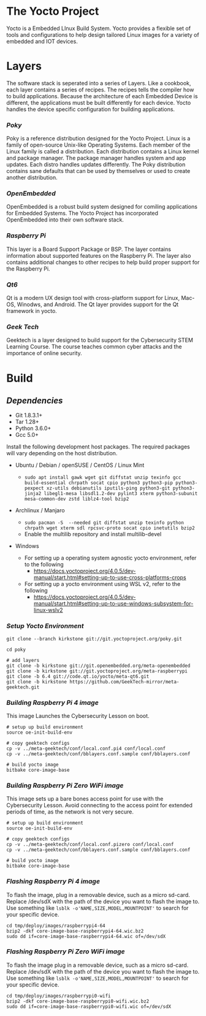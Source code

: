 The Yocto Project
=============
Yocto is a Embedded LInux Build System. Yocto provides a flexible set of tools and configurations to help design tailored Linux images for a variety of embedded and IOT devices.

Layers
=============
The software stack is seperated into a series of Layers. Like a cookbook, each layer contains a series of recipes. The recipes tells the compiler how to build applications. Because the architecture of each Embedded Device is different, the applications must be built differently for each device. Yocto handles the device specific configuration for building applications.

### *Poky*
Poky is a reference distribution designed for the Yocto Project. Linux is a family of open-source Unix-like Operating Systems. Each member of the Linux family is called a distribution.  Each distribution contains a Linux kernel and package manager. The package manager handles system and app updates. Each distro handles updates differently. The Poky distribution contains sane defaults that can be used by themselves or used to create another distribution.

### *OpenEmbedded*
OpenEmbedded is a robust build system designed for comiling applications for Embedded Systems. The Yocto Project has incorporated OpenEmbedded into their own software stack.

### *Raspberry Pi*
This layer is a Board Support Package or BSP. The layer contains information about supported features on the Raspberry Pi. The layer also contains additional changes to other recipes to help build proper support for the Raspberry Pi.

### *Qt6*
Qt is a modern UX design tool with cross-platform support for Linux, Mac-OS, Winodws, and Android. The Qt layer provides support for the Qt framework in yocto. 

### *Geek Tech*
Geektech is a layer designed  to build support for the Cybersecurity STEM Learning Course. The course teaches common cyber attacks and the importance of online security.

Build
=============
## *Dependencies*
- Git 1.8.3.1+
- Tar 1.28+
- Python 3.6.0+
- Gcc 5.0+

Install the following development host packages. The required packages will vary depending on the host distribution.

- Ubuntu / Debian / openSUSE / CentOS / Linux Mint
    - `sudo apt install gawk wget git diffstat unzip texinfo gcc build-essential chrpath socat cpio python3 python3-pip python3-pexpect xz-utils debianutils iputils-ping python3-git python3-jinja2 libegl1-mesa libsdl1.2-dev pylint3 xterm python3-subunit mesa-common-dev zstd liblz4-tool bzip2`
- Archlinux / Manjaro
    - `sudo pacman -S  --needed git diffstat unzip texinfo python chrpath wget xterm sdl rpcsvc-proto socat cpio inetutils bzip2`
    - Enable the multilib repository and install multilib-devel

- Windows
    - For setting up a operating system agnostic yocto environment, refer to the following 
        - https://docs.yoctoproject.org/4.0.5/dev-manual/start.html#setting-up-to-use-cross-platforms-crops
    - For setting up a yocto environment using WSL v2, refer to the following 
        - https://docs.yoctoproject.org/4.0.5/dev-manual/start.html#setting-up-to-use-windows-subsystem-for-linux-wslv2

### *Setup Yocto Environment*
```
git clone --branch kirkstone git://git.yoctoproject.org/poky.git

cd poky

# add layers
git clone -b kirkstone git://git.openembedded.org/meta-openembedded
git clone -b kirkstone git://git.yoctoproject.org/meta-raspberrypi
git clone -b 6.4 git://code.qt.io/yocto/meta-qt6.git
git clone -b kirkstone https://github.com/GeekTech-mirror/meta-geektech.git
```

### *Building Raspberry Pi 4 image*
This image Launches the Cybersecurity Lesson on boot.
```
# setup up build environment
source oe-init-build-env

# copy geektech configs
cp -v ../meta-geektech/conf/local.conf.pi4 conf/local.conf
cp -v ../meta-geektech/conf/bblayers.conf.sample conf/bblayers.conf

# build yocto image
bitbake core-image-base
```

### *Building Raspberry Pi Zero WiFi image*
This image sets up  a bare bones access point for use with the Cybersecurity Lesson. Avoid connecting to the access point for extended periods of time, as the network is not very secure.
```
# setup up build environment
source oe-init-build-env

# copy geektech configs
cp -v ../meta-geektech/conf/local.conf.pizero conf/local.conf
cp -v ../meta-geektech/conf/bblayers.conf.sample conf/bblayers.conf

# build yocto image
bitbake core-image-base
```

### *Flashing Raspberry Pi 4 image*
To flash the image, plug in a removable device, such as a micro sd-card. Replace /dev/sdX with the path of the device you want to flash the image to. Use something like `lsblk -o'NAME,SIZE,MODEL,MOUNTPOINT'` to search for your specific device.
```
cd tmp/deploy/images/raspberrypi4-64
bzip2 -dkf core-image-base-raspberrypi4-64.wic.bz2
sudo dd if=core-image-base-raspberrypi4-64.wic of=/dev/sdX
```

### *Flashing Raspberry Pi Zero WiFi image*
To flash the image plug in a removable device, such as a micro sd-card. Replace /dev/sdX with the path of the device you want to flash the image to. Use something like `lsblk -o'NAME,SIZE,MODEL,MOUNTPOINT'` to search for your specific device.
```
cd tmp/deploy/images/raspberrypi0-wifi  
bzip2 -dkf core-image-base-raspberrypi0-wifi.wic.bz2  
sudo dd if=core-image-base-raspberrypi0-wifi.wic of=/dev/sdX
```
